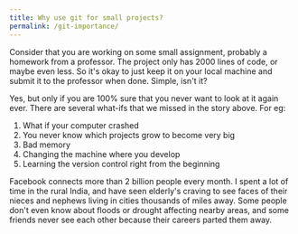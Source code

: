 ```yaml
---
title: Why use git for small projects?
permalink: /git-importance/
---
```

Consider that you are working on some small assignment, probably a homework from a professor. The project only has 2000 lines of code, or maybe even less. So it's okay to just keep it on your local machine and submit it to the professor when done. Simple, isn't it?

Yes, but only if you are 100% sure that you never want to look at it again ever. There are several what-ifs that we missed in the story above. For eg: <br />
1) What if your computer crashed <br />
2) You never know which projects grow to become very big <br />
3) Bad memory <br />
4) Changing the machine where you develop <br />
5) Learning the version control right from the beginning

Facebook connects more than 2 billion people every month. I spent a lot of time in the rural India, and have seen elderly's craving to see faces of their nieces and nephews living in cities thousands of miles away. Some people don't even know about floods or drought affecting nearby areas, and some friends never see each other because their careers parted them away.
